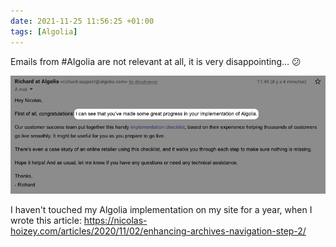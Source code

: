 ```yaml
---
date: 2021-11-25 11:56:25 +01:00
tags: [Algolia]
---
```


Emails from #Algolia are not relevant at all, it is very disappointing… 😕

![An email from ](algolia-email.png)

I haven't touched my Algolia implementation on my site for a year, when I wrote this article:
<https://nicolas-hoizey.com/articles/2020/11/02/enhancing-archives-navigation-step-2/>
